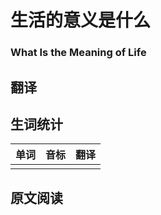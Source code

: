 # 生活的意义是什么
### What Is the Meaning of Life

## 翻译

## 生词统计
| 单词 | 音标 | 翻译 |
|-|-|-|
|  |  |  |

## 原文阅读

<src-rtyAudio :src="'https://rtyxmd.gitee.io/rtyresources2019/2019-October/What%20Is%20the%20Meaning%20of%20Life.mp3'"></src-rtyAudio>